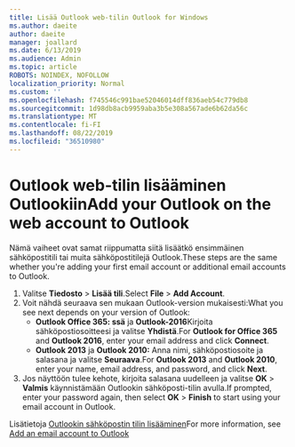 ```yaml
---
title: Lisää Outlook web-tilin Outlook for Windows
ms.author: daeite
author: daeite
manager: joallard
ms.date: 6/13/2019
ms.audience: Admin
ms.topic: article
ROBOTS: NOINDEX, NOFOLLOW
localization_priority: Normal
ms.custom: ''
ms.openlocfilehash: f745546c991bae52046014dff836aeb54c779db8
ms.sourcegitcommit: 1d98db8acb9959aba3b5e308a567ade6b62da56c
ms.translationtype: MT
ms.contentlocale: fi-FI
ms.lasthandoff: 08/22/2019
ms.locfileid: "36510980"
---
```

# <a name="add-your-outlook-on-the-web-account-to-outlook"></a><span data-ttu-id="b6015-102">Outlook web-tilin lisääminen Outlookiin</span><span class="sxs-lookup"><span data-stu-id="b6015-102">Add your Outlook on the web account to Outlook</span></span>

<span data-ttu-id="b6015-103">Nämä vaiheet ovat samat riippumatta siitä lisäätkö ensimmäinen sähköpostitili tai muita sähköpostitilejä Outlook.</span><span class="sxs-lookup"><span data-stu-id="b6015-103">These steps are the same whether you're adding your first email account or additional email accounts to Outlook.</span></span>

1. <span data-ttu-id="b6015-104">Valitse **Tiedosto** > **Lisää tili**.</span><span class="sxs-lookup"><span data-stu-id="b6015-104">Select **File** > **Add Account**.</span></span>
1. <span data-ttu-id="b6015-105">Voit nähdä seuraava sen mukaan Outlook-version mukaisesti:</span><span class="sxs-lookup"><span data-stu-id="b6015-105">What you see next depends on your version of Outlook:</span></span>
    - <span data-ttu-id="b6015-106">**Outlook Office 365: ssä** ja **Outlook-2016**Kirjoita sähköpostiosoitteesi ja valitse **Yhdistä**.</span><span class="sxs-lookup"><span data-stu-id="b6015-106">For **Outlook for Office 365** and **Outlook 2016**, enter your email address and click **Connect**.</span></span>
    - <span data-ttu-id="b6015-107">**Outlook 2013** ja **Outlook 2010:** Anna nimi, sähköpostiosoite ja salasana ja valitse **Seuraava**.</span><span class="sxs-lookup"><span data-stu-id="b6015-107">For **Outlook 2013** and **Outlook 2010**, enter your name, email address, and password, and click **Next**.</span></span>
1. <span data-ttu-id="b6015-108">Jos näyttöön tulee kehote, kirjoita salasana uudelleen ja valitse **OK** > **Valmis** käynnistämään Outlookin sähköposti-tilin avulla.</span><span class="sxs-lookup"><span data-stu-id="b6015-108">If prompted, enter your password again, then select **OK** > **Finish** to start using your email account in Outlook.</span></span>

<span data-ttu-id="b6015-109">Lisätietoja [Outlookin sähköpostin tilin lisääminen](https://support.office.com/article/6e27792a-9267-4aa4-8bb6-c84ef146101b)</span><span class="sxs-lookup"><span data-stu-id="b6015-109">For more information, see [Add an email account to Outlook](https://support.office.com/article/6e27792a-9267-4aa4-8bb6-c84ef146101b)</span></span>